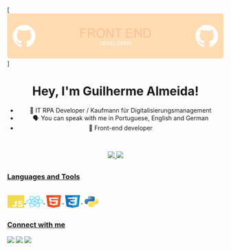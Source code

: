 [![Masterhead](./github-header-image.png)]
<h1 align="center" > Hey, I'm Guilherme Almeida! </h1> 


<div >
  <ul align="center" width="600">
      <li>🔭 IT RPA Developer / Kaufmann für Digitalisierungsmanagement</li>
      <li>🗣️ You can speak with me in Portuguese, English and German</li>
      <li>📖 Front-end developer</li>
  </ul>
</div>


  ##

<div align="center"><br>
  <a href="https://github.com/almeida-guilherme">
  <img height="180em" src="https://github-readme-stats.vercel.app/api?username=almeida-guilherme&show_icons=true&theme=flag-india&include_all_commits=true&count_private=true"/>
  <img height="180em" src="https://github-readme-stats.vercel.app/api/top-langs/?username=almeida-guilherme&layout=compact&langs_count=7&theme=flag-india"/>
</div>
  
  ##
  <h3>Languages and Tools</h3>
  <div style="display: inline_block"><br>
  <img align="center" alt="Gui-Js" height="30" width="40" src="https://raw.githubusercontent.com/devicons/devicon/master/icons/javascript/javascript-plain.svg"> 
  <img align="center" alt="Gui-React" height="30" width="40" src="https://raw.githubusercontent.com/devicons/devicon/master/icons/react/react-original.svg">
  <img align="center" alt="Gui-HTML" height="30" width="40" src="https://raw.githubusercontent.com/devicons/devicon/master/icons/html5/html5-original.svg">
  <img align="center" alt="Gui-CSS" height="30" width="40" src="https://raw.githubusercontent.com/devicons/devicon/master/icons/css3/css3-original.svg">
  <img align="center" alt="Gui-Python" height="30" width="40" src="https://raw.githubusercontent.com/devicons/devicon/master/icons/python/python-original.svg">
</div>
  
  ##
  
<div> 
  <h3>Connect with me</h3>
  <a href = "https://www.linkedin.com/in/guilhermenrique/"><img src="https://img.shields.io/badge/LinkedIn-0077B5?style=for-the-badge&logo=linkedin&logoColor=white" target="_blank"></a>
  <a href = "https://www.hackerrank.com/profile/guilherme_3507"><img src="https://img.shields.io/badge/-Hackerrank-2EC866?style=for-the-badge&logo=HackerRank&logoColor=white" target="_blank"></a>
  <a href = "mailto:guilherme_3507@hotmail.com"><img src="https://img.shields.io/badge/-Gmail-%23333?style=for-the-badge&logo=gmail&logoColor=white" target="_blank"></a>
  
  
</div>
